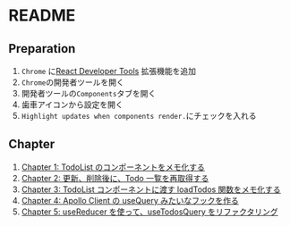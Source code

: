 # README

## Preparation

1. `Chrome` に[React Developer Tools](https://chrome.google.com/webstore/detail/react-developer-tools/fmkadmapgofadopljbjfkapdkoienihi?hl=ja) 拡張機能を追加
2. `Chrome`の開発者ツールを開く
3. 開発者ツールの`Components`タブを開く
4. 歯車アイコンから設定を開く
5. `Highlight updates when components render.`にチェックを入れる

## Chapter

1. [Chapter 1: TodoList のコンポーネントをメモ化する](https://github.com/pure-adachi/go-todo-client/tree/chapter1)
2. [Chapter 2: 更新、削除後に、Todo 一覧を再取得する](https://github.com/pure-adachi/go-todo-client/tree/chapter2)
3. [Chapter 3: TodoList コンポーネントに渡す loadTodos 関数をメモ化する](https://github.com/pure-adachi/go-todo-client/tree/chapter3)
4. [Chapter 4: Apollo Client の useQuery みたいなフックを作る](https://github.com/pure-adachi/go-todo-client/tree/chapter4)
5. [Chapter 5: useReducer を使って、useTodosQuery をリファクタリング](https://github.com/pure-adachi/go-todo-client/tree/chapter5)
